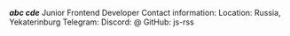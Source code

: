 ***abc cde***
Junior Frontend Developer
Contact information:
Location: Russia, Yekaterinburg
Telegram: 
Discord: @
GitHub: js-rss
